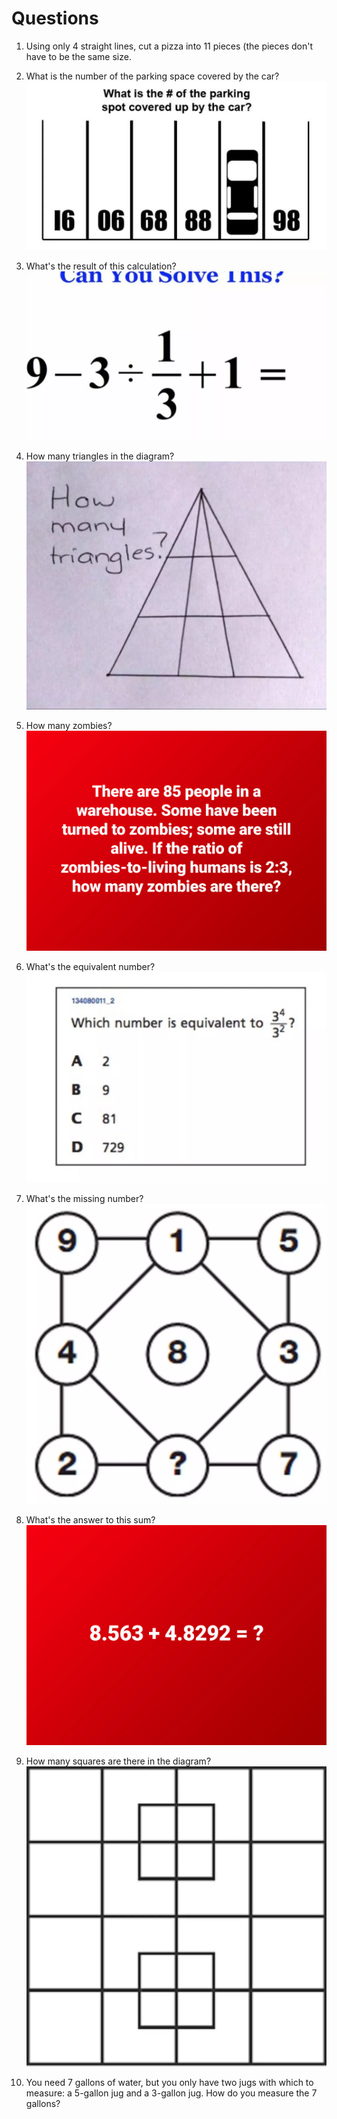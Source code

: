 # Questions

1. Using only 4 straight lines, cut a pizza into 11 pieces (the pieces don't
   have to be the same size.

2. What is the number of the parking space covered by the car?
   ![Car Puzzle](parking-spot.jpg)

3. What's the result of this calculation?
   ![Equation](equation.jpg)

4. How many triangles in the diagram?
   ![How Many Triangles?](triangles.jpg)

5. How many zombies?
   ![How Many Zombies?](zombies.jpg)

6. What's the equivalent number?
   ![Equivalent Number](equivalent-number.jpg)

7. What's the missing number?
   ![Missing Number](missing-number.jpg)

8. What's the answer to this sum?
   ![Deciaml Addition](decimal-addition.jpg)

9. How many squares are there in the diagram?
   ![Squares](squares.jpg)

10. You need 7 gallons of water, but you only have two jugs with which to
    measure: a 5-gallon jug and a 3-gallon jug. How do you measure the 7
    gallons?
